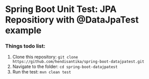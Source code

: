# Spring Boot Unit Test: JPA Repositiory with @DataJpaTest example

### Things todo list:

1. Clone this repository: `git clone https://github.com/hendisantika/spring-boot-datajpatest.git`
2. Navigate to the folder: `cd spring-boot-datajpatest`
3. Run the test: `mvn clean test`
